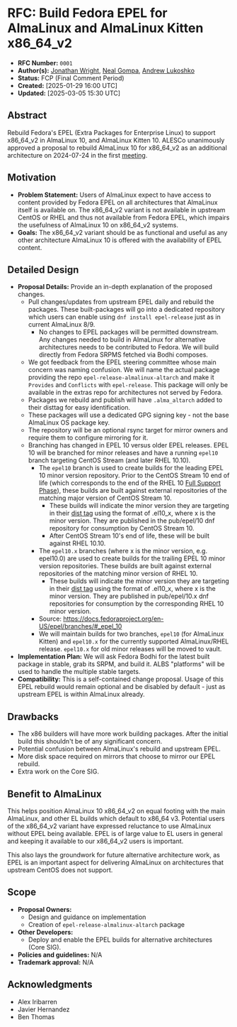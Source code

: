 # RFC: Build Fedora EPEL for AlmaLinux and AlmaLinux Kitten x86_64_v2

* **RFC Number:** `0001`
* **Author(s):** [Jonathan Wright](jonathan@almalinux.org), [Neal Gompa](ngompa@almalinux.org), [Andrew Lukoshko](alukoshko@almalinux.org)
* **Status:** FCP (Final Comment Period)
* **Created:** [2025-01-29 16:00 UTC]
* **Updated:** [2025-03-05 15:30 UTC]

## Abstract

Rebuild Fedora's EPEL (Extra Packages for Enterprise Linux) to support x86_64_v2 in AlmaLinux 10, and AlmaLinux Kitten 10.  ALESCo unanimously approved a proposal to rebuild AlmaLinux 10 for x86_64_v2 as an additional architecture on 2024-07-24 in the first [meeting](https://wiki.almalinux.org/alesco/meeting-minutes/2024-07-24.html).

## Motivation

* **Problem Statement:** Users of AlmaLinux expect to have access to content provided by Fedora EPEL on all architectures that AlmaLinux itself is available on.  The x86_64_v2 variant is not available in upstream CentOS or RHEL and thus not available from Fedora EPEL, which impairs the usefulness of AlmaLinux 10 on x86_64_v2 systems.
* **Goals:** The x86_64_v2 variant should be as functional and useful as any other architecture AlmaLinux 10 is offered with the availability of EPEL content.

## Detailed Design

* **Proposal Details:** Provide an in-depth explanation of the proposed changes.
    * Pull changes/updates from upstream EPEL daily and rebuild the packages.  These built-packages will go into a dedicated repository which users can enable using `dnf install epel-release` just as in current AlmaLinux 8/9.
        * No changes to EPEL packages will be permitted downstream. Any changes needed to build in AlmaLinux for alternative architectures needs to be contributed to Fedora. We will build directly from Fedora SRPMS fetched via Bodhi composes.
    * We got feedback from the EPEL steering committee whose main concern was naming confusion.  We will name the actual package providing the repo `epel-release-almalinux-altarch` and make it `Provides` and `Conflicts` with `epel-release`. This package will only be available in the extras repo for architectures not served by Fedora.
    * Packages we rebuild and publish will have `.alma_altarch` added to their disttag for easy identification.
    * These packages will use a dedicated GPG signing key - not the base AlmaLinux OS package key.
    * The repository will be an optional rsync target for mirror owners and require them to configure mirroring for it.
    * Branching has changed in EPEL 10 versus older EPEL releases.  EPEL 10 will be branched for minor releases and have a running `epel10` branch targeting CentOS Stream (and later RHEL 10.10).
      * The `epel10` branch is used to create builds for the leading EPEL 10 minor version repository. Prior to the CentOS Stream 10 end of life (which corresponds to the end of the RHEL 10 [Full Support Phase](https://access.redhat.com/support/policy/updates/errata#Life_Cycle_Dates)), these builds are built against external repositories of the matching major version of CentOS Stream 10.
        * These builds will indicate the minor version they are targeting in their [dist tag](https://docs.fedoraproject.org/en-US/packaging-guidelines/DistTag/) using the format of .el10_x, where x is the minor version. They are published in the pub/epel/10 dnf repository for consumption by CentOS Stream 10.
        * After CentOS Stream 10's end of life, these will be built against RHEL 10.10.
      * The `epel10.x` branches (where x is the minor version, e.g. epel10.0) are used to create builds for the trailing EPEL 10 minor version repositories. These builds are built against external repositories of the matching minor version of RHEL 10.
        * These builds will indicate the minor version they are targeting in their [dist tag](https://docs.fedoraproject.org/en-US/packaging-guidelines/DistTag/) using the format of .el10_x, where x is the minor version. They are published in pub/epel/10.x dnf repositories for consumption by the corresponding RHEL 10 minor version.
      * Source: https://docs.fedoraproject.org/en-US/epel/branches/#_epel_10
      * We will maintain builds for two branches, `epel10` (for AlmaLinux Kitten) and `epel10.x` for the currently supported AlmaLinux/RHEL release.  `epel10.x` for old minor releases will be moved to vault.
* **Implementation Plan:** We will ask Fedora Bodhi for the latest built package in stable, grab its SRPM, and build it.  ALBS "platforms" will be used to handle the multiple stable targets.  
* **Compatibility:** This is a self-contained change proposal.  Usage of this EPEL rebuild would remain optional and be disabled by default - just as upstream EPEL is within AlmaLinux already.

## Drawbacks

* The x86 builders will have more work building packages.  After the initial build this shouldn't be of any significant concern.
* Potential confusion between AlmaLinux's rebuild and upstream EPEL.
* More disk space required on mirrors that choose to mirror our EPEL rebuild.
* Extra work on the Core SIG.

## Benefit to AlmaLinux

This helps position AlmaLinux 10 x86_64_v2 on equal footing with the main AlmaLinux, and other EL builds which default to x86_64 v3.  Potential users of the x86_64_v2 variant have expressed reluctance to use AlmaLinux without EPEL being available.  EPEL is of large value to EL users in general and keeping it available to our x86_64_v2 users is important.

This also lays the groundwork for future alternative architecture work, as EPEL is an important aspect for delivering AlmaLinux on architectures that upstream CentOS does not support.

## Scope

* **Proposal Owners:**
  * Design and guidance on implementation
  * Creation of `epel-release-almalinux-altarch` package
* **Other Developers:**
  * Deploy and enable the EPEL builds for alternative architectures (Core SIG).
* **Policies and guidelines:** N/A
* **Trademark approval:** N/A

## Acknowledgments
* Alex Iribarren
* Javier Hernandez
* Ben Thomas
